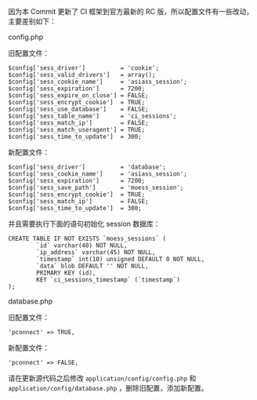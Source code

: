 因为本 Commit 更新了 CI 框架到官方最新的 RC 版，所以配置文件有一些改动，主要差别如下：

config.php

旧配置文件：

    $config['sess_driver']			= 'cookie';
    $config['sess_valid_drivers']	= array();
    $config['sess_cookie_name']		= 'asiass_session';
    $config['sess_expiration']		= 7200;
    $config['sess_expire_on_close']	= FALSE;
    $config['sess_encrypt_cookie']	= TRUE;
    $config['sess_use_database']	= FALSE;
    $config['sess_table_name']		= 'ci_sessions';
    $config['sess_match_ip']		= FALSE;
    $config['sess_match_useragent']	= TRUE;
    $config['sess_time_to_update']	= 300;


新配置文件：

    $config['sess_driver']			= 'database';
    $config['sess_cookie_name']		= 'asiass_session';
    $config['sess_expiration']		= 7200;
    $config['sess_save_path']		= 'moess_session';
    $config['sess_encrypt_cookie']	= TRUE;
    $config['sess_match_ip']		= FALSE;
    $config['sess_time_to_update']	= 300;

并且需要执行下面的语句初始化 session 数据库：

    CREATE TABLE IF NOT EXISTS `moess_sessions` (
            `id` varchar(40) NOT NULL,
            `ip_address` varchar(45) NOT NULL,
            `timestamp` int(10) unsigned DEFAULT 0 NOT NULL,
            `data` blob DEFAULT '' NOT NULL,
            PRIMARY KEY (id),
            KEY `ci_sessions_timestamp` (`timestamp`)
    );

database.php

旧配置文件：

    'pconnect' => TRUE,

新配置文件：

    'pconnect' => FALSE,

请在更新源代码之后修改 `application/config/config.php` 和 `application/config/database.php` ，删除旧配置，添加新配置。
